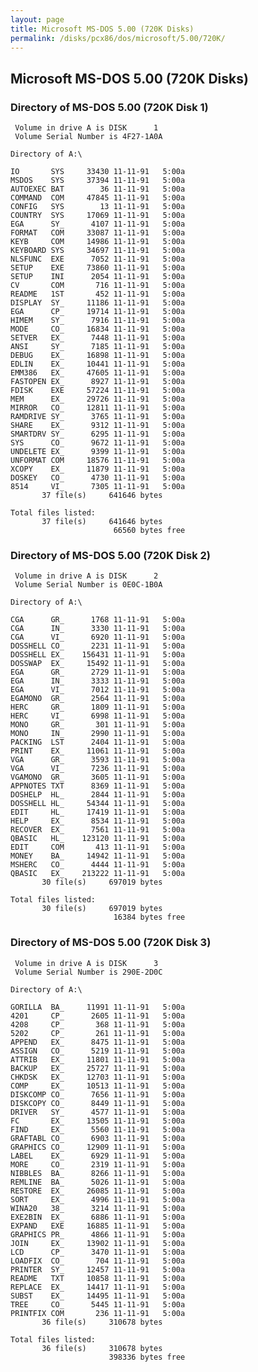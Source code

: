 ```yaml
---
layout: page
title: Microsoft MS-DOS 5.00 (720K Disks)
permalink: /disks/pcx86/dos/microsoft/5.00/720K/
---
```


Microsoft MS-DOS 5.00 (720K Disks)
----------------------------------

### Directory of MS-DOS 5.00 (720K Disk 1) 

	 Volume in drive A is DISK      1
	 Volume Serial Number is 4F27-1A0A

	Directory of A:\

	IO       SYS     33430 11-11-91   5:00a
	MSDOS    SYS     37394 11-11-91   5:00a
	AUTOEXEC BAT        36 11-11-91   5:00a
	COMMAND  COM     47845 11-11-91   5:00a
	CONFIG   SYS        13 11-11-91   5:00a
	COUNTRY  SYS     17069 11-11-91   5:00a
	EGA      SY_      4107 11-11-91   5:00a
	FORMAT   COM     33087 11-11-91   5:00a
	KEYB     COM     14986 11-11-91   5:00a
	KEYBOARD SYS     34697 11-11-91   5:00a
	NLSFUNC  EXE      7052 11-11-91   5:00a
	SETUP    EXE     73860 11-11-91   5:00a
	SETUP    INI      2054 11-11-91   5:00a
	CV       COM       716 11-11-91   5:00a
	README   1ST       452 11-11-91   5:00a
	DISPLAY  SY_     11186 11-11-91   5:00a
	EGA      CP_     19714 11-11-91   5:00a
	HIMEM    SY_      7916 11-11-91   5:00a
	MODE     CO_     16834 11-11-91   5:00a
	SETVER   EX_      7448 11-11-91   5:00a
	ANSI     SY_      7185 11-11-91   5:00a
	DEBUG    EX_     16898 11-11-91   5:00a
	EDLIN    EX_     10441 11-11-91   5:00a
	EMM386   EX_     47605 11-11-91   5:00a
	FASTOPEN EX_      8927 11-11-91   5:00a
	FDISK    EXE     57224 11-11-91   5:00a
	MEM      EX_     29726 11-11-91   5:00a
	MIRROR   CO_     12811 11-11-91   5:00a
	RAMDRIVE SY_      3765 11-11-91   5:00a
	SHARE    EX_      9312 11-11-91   5:00a
	SMARTDRV SY_      6295 11-11-91   5:00a
	SYS      CO_      9672 11-11-91   5:00a
	UNDELETE EX_      9399 11-11-91   5:00a
	UNFORMAT COM     18576 11-11-91   5:00a
	XCOPY    EX_     11879 11-11-91   5:00a
	DOSKEY   CO_      4730 11-11-91   5:00a
	8514     VI_      7305 11-11-91   5:00a
	       37 file(s)     641646 bytes

	Total files listed:
	       37 file(s)     641646 bytes
	                       66560 bytes free

### Directory of MS-DOS 5.00 (720K Disk 2) 

	 Volume in drive A is DISK      2
	 Volume Serial Number is 0E0C-1B0A

	Directory of A:\

	CGA      GR_      1768 11-11-91   5:00a
	CGA      IN_      3330 11-11-91   5:00a
	CGA      VI_      6920 11-11-91   5:00a
	DOSSHELL CO_      2231 11-11-91   5:00a
	DOSSHELL EX_    156431 11-11-91   5:00a
	DOSSWAP  EX_     15492 11-11-91   5:00a
	EGA      GR_      2729 11-11-91   5:00a
	EGA      IN_      3333 11-11-91   5:00a
	EGA      VI_      7012 11-11-91   5:00a
	EGAMONO  GR_      2564 11-11-91   5:00a
	HERC     GR_      1809 11-11-91   5:00a
	HERC     VI_      6998 11-11-91   5:00a
	MONO     GR_       301 11-11-91   5:00a
	MONO     IN_      2990 11-11-91   5:00a
	PACKING  LST      2404 11-11-91   5:00a
	PRINT    EX_     11061 11-11-91   5:00a
	VGA      GR_      3593 11-11-91   5:00a
	VGA      VI_      7236 11-11-91   5:00a
	VGAMONO  GR_      3605 11-11-91   5:00a
	APPNOTES TXT      8369 11-11-91   5:00a
	DOSHELP  HL_      2844 11-11-91   5:00a
	DOSSHELL HL_     54344 11-11-91   5:00a
	EDIT     HL_     17419 11-11-91   5:00a
	HELP     EX_      8534 11-11-91   5:00a
	RECOVER  EX_      7561 11-11-91   5:00a
	QBASIC   HL_    123120 11-11-91   5:00a
	EDIT     COM       413 11-11-91   5:00a
	MONEY    BA_     14942 11-11-91   5:00a
	MSHERC   CO_      4444 11-11-91   5:00a
	QBASIC   EX_    213222 11-11-91   5:00a
	       30 file(s)     697019 bytes

	Total files listed:
	       30 file(s)     697019 bytes
	                       16384 bytes free

### Directory of MS-DOS 5.00 (720K Disk 3) 

	 Volume in drive A is DISK      3
	 Volume Serial Number is 290E-2D0C

	Directory of A:\

	GORILLA  BA_     11991 11-11-91   5:00a
	4201     CP_      2605 11-11-91   5:00a
	4208     CP_       368 11-11-91   5:00a
	5202     CP_       261 11-11-91   5:00a
	APPEND   EX_      8475 11-11-91   5:00a
	ASSIGN   CO_      5219 11-11-91   5:00a
	ATTRIB   EX_     11801 11-11-91   5:00a
	BACKUP   EX_     25727 11-11-91   5:00a
	CHKDSK   EX_     12703 11-11-91   5:00a
	COMP     EX_     10513 11-11-91   5:00a
	DISKCOMP CO_      7656 11-11-91   5:00a
	DISKCOPY CO_      8449 11-11-91   5:00a
	DRIVER   SY_      4577 11-11-91   5:00a
	FC       EX_     13505 11-11-91   5:00a
	FIND     EX_      5560 11-11-91   5:00a
	GRAFTABL CO_      6903 11-11-91   5:00a
	GRAPHICS CO_     12909 11-11-91   5:00a
	LABEL    EX_      6929 11-11-91   5:00a
	MORE     CO_      2319 11-11-91   5:00a
	NIBBLES  BA_      8266 11-11-91   5:00a
	REMLINE  BA_      5026 11-11-91   5:00a
	RESTORE  EX_     26085 11-11-91   5:00a
	SORT     EX_      4996 11-11-91   5:00a
	WINA20   38_      3214 11-11-91   5:00a
	EXE2BIN  EX_      6886 11-11-91   5:00a
	EXPAND   EXE     16885 11-11-91   5:00a
	GRAPHICS PR_      4866 11-11-91   5:00a
	JOIN     EX_     13902 11-11-91   5:00a
	LCD      CP_      3470 11-11-91   5:00a
	LOADFIX  CO_       704 11-11-91   5:00a
	PRINTER  SY_     12457 11-11-91   5:00a
	README   TXT     10858 11-11-91   5:00a
	REPLACE  EX_     14417 11-11-91   5:00a
	SUBST    EX_     14495 11-11-91   5:00a
	TREE     CO_      5445 11-11-91   5:00a
	PRINTFIX COM       236 11-11-91   5:00a
	       36 file(s)     310678 bytes

	Total files listed:
	       36 file(s)     310678 bytes
	                      398336 bytes free
